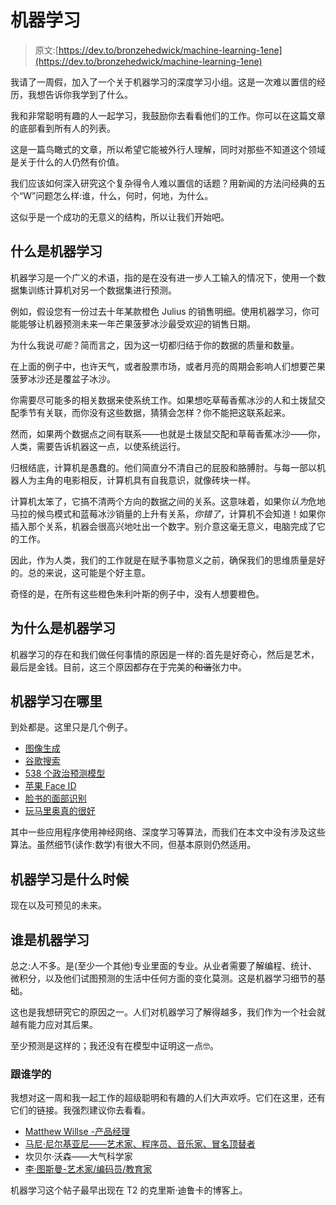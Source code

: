# 机器学习

> 原文:[https://dev.to/bronzehedwick/machine-learning-1ene](https://dev.to/bronzehedwick/machine-learning-1ene)

我请了一周假，加入了一个关于机器学习的深度学习小组。这是一次难以置信的经历，我想告诉你我学到了什么。

我和非常聪明有趣的人一起学习，我鼓励你去看看他们的工作。你可以在这篇文章的底部看到所有人的列表。

这是一篇鸟瞰式的文章，所以希望它能被外行人理解，同时对那些不知道这个领域是关于什么的人仍然有价值。

我们应该如何深入研究这个复杂得令人难以置信的话题？用新闻的方法问经典的五个“W”问题怎么样:谁，什么，何时，何地，为什么。

这似乎是一个成功的无意义的结构，所以让我们开始吧。

## [](#what-is-machine-learning)什么是机器学习

机器学习是一个广义的术语，指的是在没有进一步人工输入的情况下，使用一个数据集训练计算机对另一个数据集进行预测。

例如，假设您有一份过去十年某款橙色 Julius 的销售明细。使用机器学习，你可能能够让机器预测未来一年芒果菠萝冰沙最受欢迎的销售日期。

为什么我说*可能*？简而言之，因为这一切都归结于你的数据的质量和数量。

在上面的例子中，也许天气，或者股票市场，或者月亮的周期会影响人们想要芒果菠萝冰沙还是覆盆子冰沙。

你需要尽可能多的相关数据来使系统工作。如果想吃草莓香蕉冰沙的人和土拨鼠交配季节有关联，而你没有这些数据，猜猜会怎样？你不能把这联系起来。

然而，如果两个数据点之间有联系——也就是土拨鼠交配和草莓香蕉冰沙——你，人类，需要告诉机器这一点，以使系统运行。

归根结底，计算机是愚蠢的。他们简直分不清自己的屁股和胳膊肘。与每一部以机器人为主角的电影相反，计算机具有自我意识，就像砖块一样。

计算机太笨了，它搞不清两个方向的数据之间的关系。这意味着，如果你*认为*危地马拉的候鸟模式和蓝莓冰沙销量的上升有关系，*你错了*，计算机不会知道！如果你插入那个关系，机器会很高兴地吐出一个数字。别介意这毫无意义，电脑完成了它的工作。

因此，作为人类，我们的工作就是在赋予事物意义之前，确保我们的思维质量是好的。总的来说，这可能是个好主意。

奇怪的是，在所有这些橙色朱利叶斯的例子中，没有人想要橙色。

## [](#why-is-machine-learning)为什么是机器学习

机器学习的存在和我们做任何事情的原因是一样的:首先是好奇心，然后是艺术，最后是金钱。目前，这三个原因都存在于完美的~~和谐~~张力中。

## [](#where-is-machine-learning)机器学习在哪里

到处都是。这里只是几个例子。

*   [图像生成](https://deepdreamgenerator.com/#gallery)
*   [谷歌搜索](https://searchengineland.com/google-uses-machine-learning-search-algorithms-261158)
*   [538 个政治预测模型](https://data.fivethirtyeight.com/)
*   [苹果 Face ID](https://machinelearning.apple.com/2017/11/16/face-detection.html)
*   [脸书的面部识别](https://www.fastcompany.com/3028414/how-facebooks-machines-got-so-good-at-recognizing-your-face)
*   [玩马里奥真的很好](https://www.youtube.com/watch?v=qv6UVOQ0F44)

其中一些应用程序使用神经网络、深度学习等算法，而我们在本文中没有涉及这些算法。虽然细节(读作:数学)有很大不同，但基本原则仍然适用。

## [](#when-is-machine-learning)机器学习是什么时候

现在以及可预见的未来。

## [](#who-is-machine-learning)谁是机器学习

总之:人不多。是(至少一个其他)专业里面的专业。从业者需要了解编程、统计、微积分，以及他们试图预测的生活中任何方面的变化莫测。这是机器学习细节的基础。

这也是我想研究它的原因之一。人们对机器学习了解得越多，我们作为一个社会就越有能力应对其后果。

至少预测是这样的；我还没有在模型中证明这一点🤓。

### [](#with-whom-i-learned)跟谁学的

我想对这一周和我一起工作的超级聪明和有趣的人们大声欢呼。它们在这里，还有它们的链接。我强烈建议你去看看。

*   [Matthew Willse -产品经理](https://matthewwillse.com)
*   [马尼·尼尔基亚尼——艺术家、程序员、音乐家、冒名顶替者](https://mani.io)
*   坎贝尔·沃森——大气科学家
*   [李·图斯曼-艺术家/编码员/教育家](http://leetusman.com)

机器学习这个帖子最早出现在 T2 的克里斯·迪鲁卡的博客上。